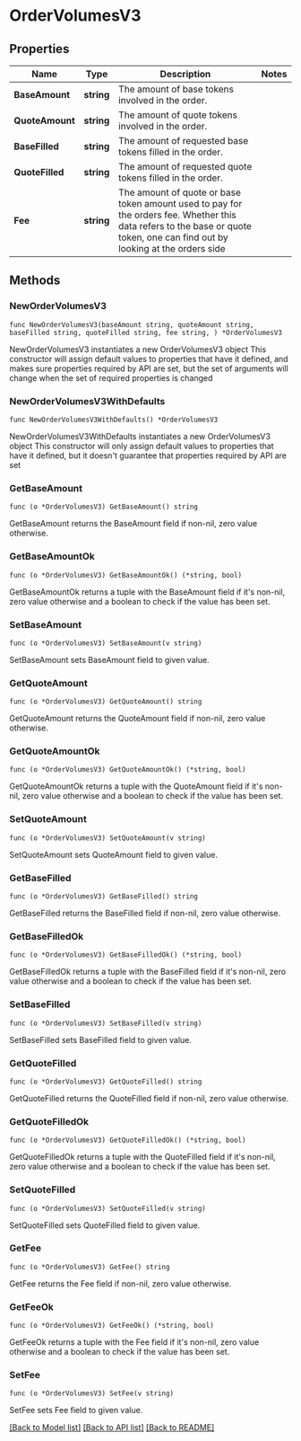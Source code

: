 # OrderVolumesV3

## Properties

Name | Type | Description | Notes
------------ | ------------- | ------------- | -------------
**BaseAmount** | **string** | The amount of base tokens involved in the order. | 
**QuoteAmount** | **string** | The amount of quote tokens involved in the order. | 
**BaseFilled** | **string** | The amount of requested base tokens filled in the order. | 
**QuoteFilled** | **string** | The amount of requested quote tokens filled in the order. | 
**Fee** | **string** | The amount of quote or base token amount used to pay for the orders fee. Whether this data refers to the base or quote token, one can find out by looking at the orders side | 

## Methods

### NewOrderVolumesV3

`func NewOrderVolumesV3(baseAmount string, quoteAmount string, baseFilled string, quoteFilled string, fee string, ) *OrderVolumesV3`

NewOrderVolumesV3 instantiates a new OrderVolumesV3 object
This constructor will assign default values to properties that have it defined,
and makes sure properties required by API are set, but the set of arguments
will change when the set of required properties is changed

### NewOrderVolumesV3WithDefaults

`func NewOrderVolumesV3WithDefaults() *OrderVolumesV3`

NewOrderVolumesV3WithDefaults instantiates a new OrderVolumesV3 object
This constructor will only assign default values to properties that have it defined,
but it doesn't guarantee that properties required by API are set

### GetBaseAmount

`func (o *OrderVolumesV3) GetBaseAmount() string`

GetBaseAmount returns the BaseAmount field if non-nil, zero value otherwise.

### GetBaseAmountOk

`func (o *OrderVolumesV3) GetBaseAmountOk() (*string, bool)`

GetBaseAmountOk returns a tuple with the BaseAmount field if it's non-nil, zero value otherwise
and a boolean to check if the value has been set.

### SetBaseAmount

`func (o *OrderVolumesV3) SetBaseAmount(v string)`

SetBaseAmount sets BaseAmount field to given value.


### GetQuoteAmount

`func (o *OrderVolumesV3) GetQuoteAmount() string`

GetQuoteAmount returns the QuoteAmount field if non-nil, zero value otherwise.

### GetQuoteAmountOk

`func (o *OrderVolumesV3) GetQuoteAmountOk() (*string, bool)`

GetQuoteAmountOk returns a tuple with the QuoteAmount field if it's non-nil, zero value otherwise
and a boolean to check if the value has been set.

### SetQuoteAmount

`func (o *OrderVolumesV3) SetQuoteAmount(v string)`

SetQuoteAmount sets QuoteAmount field to given value.


### GetBaseFilled

`func (o *OrderVolumesV3) GetBaseFilled() string`

GetBaseFilled returns the BaseFilled field if non-nil, zero value otherwise.

### GetBaseFilledOk

`func (o *OrderVolumesV3) GetBaseFilledOk() (*string, bool)`

GetBaseFilledOk returns a tuple with the BaseFilled field if it's non-nil, zero value otherwise
and a boolean to check if the value has been set.

### SetBaseFilled

`func (o *OrderVolumesV3) SetBaseFilled(v string)`

SetBaseFilled sets BaseFilled field to given value.


### GetQuoteFilled

`func (o *OrderVolumesV3) GetQuoteFilled() string`

GetQuoteFilled returns the QuoteFilled field if non-nil, zero value otherwise.

### GetQuoteFilledOk

`func (o *OrderVolumesV3) GetQuoteFilledOk() (*string, bool)`

GetQuoteFilledOk returns a tuple with the QuoteFilled field if it's non-nil, zero value otherwise
and a boolean to check if the value has been set.

### SetQuoteFilled

`func (o *OrderVolumesV3) SetQuoteFilled(v string)`

SetQuoteFilled sets QuoteFilled field to given value.


### GetFee

`func (o *OrderVolumesV3) GetFee() string`

GetFee returns the Fee field if non-nil, zero value otherwise.

### GetFeeOk

`func (o *OrderVolumesV3) GetFeeOk() (*string, bool)`

GetFeeOk returns a tuple with the Fee field if it's non-nil, zero value otherwise
and a boolean to check if the value has been set.

### SetFee

`func (o *OrderVolumesV3) SetFee(v string)`

SetFee sets Fee field to given value.



[[Back to Model list]](../README.md#documentation-for-models) [[Back to API list]](../README.md#documentation-for-api-endpoints) [[Back to README]](../README.md)


